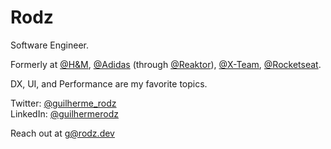 # Rodz

Software Engineer.

Formerly at [@H&M](https://hm.com), [@Adidas](https://adidas.com) (through [@Reaktor](https://reaktor.com)), [@X-Team](https://x-team.com), [@Rocketseat](https://rocketseat.com.br).

DX, UI, and Performance are my favorite topics.

Twitter: [@guilherme_rodz](https://twitter.com/guilherme_rodz)  
LinkedIn: [@guilhermerodz](https://linkedin.com/in/guilhermerodz)

Reach out at [g@rodz.dev](mailto:g@rodz.dev) 
